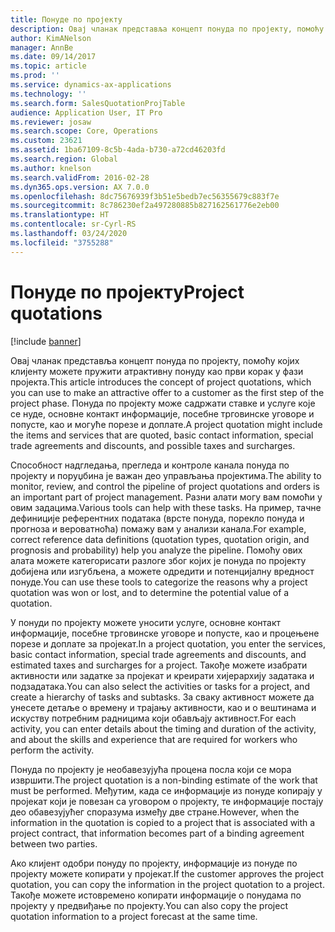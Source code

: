 ```yaml
---
title: Понуде по пројекту
description: Овај чланак представља концепт понуда по пројекту, помоћу којих клијенту можете пружити атрактивну понуду као први корак у фази пројекта. Понуда по пројекту може садржати ставке и услуге које се нуде, основне контакт информације, посебне трговинске уговоре и попусте, као и могуће порезе и доплате.
author: KimANelson
manager: AnnBe
ms.date: 09/14/2017
ms.topic: article
ms.prod: ''
ms.service: dynamics-ax-applications
ms.technology: ''
ms.search.form: SalesQuotationProjTable
audience: Application User, IT Pro
ms.reviewer: josaw
ms.search.scope: Core, Operations
ms.custom: 23621
ms.assetid: 1ba67109-8c5b-4ada-b730-a72cd46203fd
ms.search.region: Global
ms.author: knelson
ms.search.validFrom: 2016-02-28
ms.dyn365.ops.version: AX 7.0.0
ms.openlocfilehash: 8dc75676939f3b51e5bedb7ec56355679c883f7e
ms.sourcegitcommit: 8c786230ef2a497280885b827162561776e2eb00
ms.translationtype: HT
ms.contentlocale: sr-Cyrl-RS
ms.lasthandoff: 03/24/2020
ms.locfileid: "3755288"
---
```

# <a name="project-quotations"></a><span data-ttu-id="6df61-104">Понуде по пројекту</span><span class="sxs-lookup"><span data-stu-id="6df61-104">Project quotations</span></span>

[!include [banner](../includes/banner.md)]

<span data-ttu-id="6df61-105">Овај чланак представља концепт понуда по пројекту, помоћу којих клијенту можете пружити атрактивну понуду као први корак у фази пројекта.</span><span class="sxs-lookup"><span data-stu-id="6df61-105">This article introduces the concept of project quotations, which you can use to make an attractive offer to a customer as the first step of the project phase.</span></span> <span data-ttu-id="6df61-106">Понуда по пројекту може садржати ставке и услуге које се нуде, основне контакт информације, посебне трговинске уговоре и попусте, као и могуће порезе и доплате.</span><span class="sxs-lookup"><span data-stu-id="6df61-106">A project quotation might include the items and services that are quoted, basic contact information, special trade agreements and discounts, and possible taxes and surcharges.</span></span> 

<span data-ttu-id="6df61-107">Способност надгледања, прегледа и контроле канала понуда по пројекту и поруџбина је важан део управљања пројектима.</span><span class="sxs-lookup"><span data-stu-id="6df61-107">The ability to monitor, review, and control the pipeline of project quotations and orders is an important part of project management.</span></span> <span data-ttu-id="6df61-108">Разни алати могу вам помоћи у овим задацима.</span><span class="sxs-lookup"><span data-stu-id="6df61-108">Various tools can help with these tasks.</span></span> <span data-ttu-id="6df61-109">На пример, тачне дефиниције референтних података (врсте понуда, порекло понуда и прогноза и вероватноћа) помажу вам у анализи канала.</span><span class="sxs-lookup"><span data-stu-id="6df61-109">For example, correct reference data definitions (quotation types, quotation origin, and prognosis and probability) help you analyze the pipeline.</span></span> <span data-ttu-id="6df61-110">Помоћу ових алата можете категорисати разлоге због којих је понуда по пројекту добијена или изгубљена, а можете одредити и потенцијалну вредност понуде.</span><span class="sxs-lookup"><span data-stu-id="6df61-110">You can use these tools to categorize the reasons why a project quotation was won or lost, and to determine the potential value of a quotation.</span></span> 

<span data-ttu-id="6df61-111">У понуди по пројекту можете уносити услуге, основне контакт информације, посебне трговинске уговоре и попусте, као и процењене порезе и доплате за пројекат.</span><span class="sxs-lookup"><span data-stu-id="6df61-111">In a project quotation, you enter the services, basic contact information, special trade agreements and discounts, and estimated taxes and surcharges for a project.</span></span> <span data-ttu-id="6df61-112">Такође можете изабрати активности или задатке за пројекат и креирати хијерархију задатака и подзадатака.</span><span class="sxs-lookup"><span data-stu-id="6df61-112">You can also select the activities or tasks for a project, and create a hierarchy of tasks and subtasks.</span></span> <span data-ttu-id="6df61-113">За сваку активност можете да унесете детаље о времену и трајању активности, као и о вештинама и искуству потребним радницима који обављају активност.</span><span class="sxs-lookup"><span data-stu-id="6df61-113">For each activity, you can enter details about the timing and duration of the activity, and about the skills and experience that are required for workers who perform the activity.</span></span> 

<span data-ttu-id="6df61-114">Понуда по пројекту је необавезујућа процена посла који се мора извршити.</span><span class="sxs-lookup"><span data-stu-id="6df61-114">The project quotation is a non-binding estimate of the work that must be performed.</span></span> <span data-ttu-id="6df61-115">Међутим, када се информације из понуде копирају у пројекат који је повезан са уговором о пројекту, те информације постају део обавезујућег споразума између две стране.</span><span class="sxs-lookup"><span data-stu-id="6df61-115">However, when the information in the quotation is copied to a project that is associated with a project contract, that information becomes part of a binding agreement between two parties.</span></span> 

<span data-ttu-id="6df61-116">Ако клијент одобри понуду по пројекту, информације из понуде по пројекту можете копирати у пројекат.</span><span class="sxs-lookup"><span data-stu-id="6df61-116">If the customer approves the project quotation, you can copy the information in the project quotation to a project.</span></span> <span data-ttu-id="6df61-117">Такође можете истовремено копирати информације о понудама по пројекту у предвиђање по пројекту.</span><span class="sxs-lookup"><span data-stu-id="6df61-117">You can also copy the project quotation information to a project forecast at the same time.</span></span>



